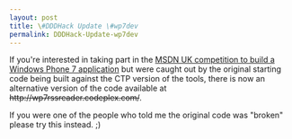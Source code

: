 ```yaml
---
layout: post
title: \#DDDHack Update \#wp7dev
permalink: DDDHack-Update-wp7dev
---
```


If you're interested in taking part in the [MSDN UK competition to build a Windows Phone 7 application](http://blog.mrlacey.co.uk/2011/02/wp7dev-dddhack-competition.html) but were caught out by the original starting code being built against the CTP version of the tools, there is now an alternative version of the code available at ~~http&#58;&#47;&#47;wp7rssreader.codeplex.com/~~.

If you were one of the people who told me the original code was "broken" please try this instead. ;)
